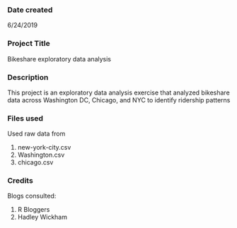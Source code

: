 ### Date created
6/24/2019

### Project Title
Bikeshare exploratory data analysis

### Description
This project is an exploratory data analysis exercise that analyzed bikeshare data across Washington DC, Chicago, and NYC to identify ridership patterns

### Files used
Used raw data from
1) new-york-city.csv
2) Washington.csv
3) chicago.csv

### Credits
Blogs consulted:
1) R Bloggers
2) Hadley Wickham 

